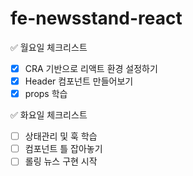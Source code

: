 # fe-newsstand-react

✅ 월요일 체크리스트

- [x] CRA 기반으로 리액트 환경 설정하기
- [x] Header 컴포넌트 만들어보기
- [x] props 학습

✅ 화요일 체크리스트

- [ ] 상태관리 및 훅 학습
- [ ] 컴포넌트 틀 잡아놓기
- [ ] 롤링 뉴스 구현 시작
